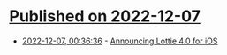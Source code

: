 # [Published on 2022-12-07](index.md)

* [2022-12-07, 00:36:36](https://lobste.rs/s/udtbc8/announcing_lottie_4_0_for_ios) - [Announcing Lottie 4.0 for iOS](https://medium.com/airbnb-engineering/announcing-lottie-4-0-for-ios-d4d226862a54)
